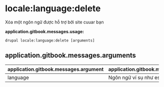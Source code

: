 # locale:language:delete
Xóa một ngôn ngữ được hỗ trợ bởi site cuuar bạn

**application.gitbook.messages.usage:**
```
drupal locale:language:delete [arguments]
```

## application.gitbook.messages.arguments
application.gitbook.messages.argument | application.gitbook.messages.details
---------|-------------
language | Ngôn ngữ ví sụ như es hoặc Spanish
